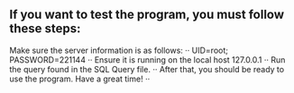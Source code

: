 ## If you want to test the program, you must follow these steps:
Make sure the server information is as follows: ··
UID=root; PASSWORD=221144 ··
Ensure it is running on the local host 127.0.0.1 ··
Run the query found in the SQL Query file. ··
After that, you should be ready to use the program. Have a great time! ··
